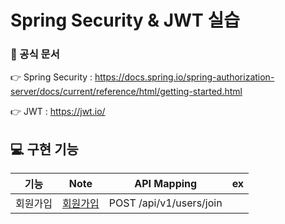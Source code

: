 # Spring Security & JWT 실습

### 📌 공식 문서

👉 Spring Security : https://docs.spring.io/spring-authorization-server/docs/current/reference/html/getting-started.html

👉 JWT : https://jwt.io/



## 💻 구현 기능

|   기능   |              Note              |       API Mapping       |  ex  |
| :------: | :----------------------------: | :---------------------: | :--: |
| 회원가입 | [회원가입](./note/회원가입.md) | POST /api/v1/users/join |      |

